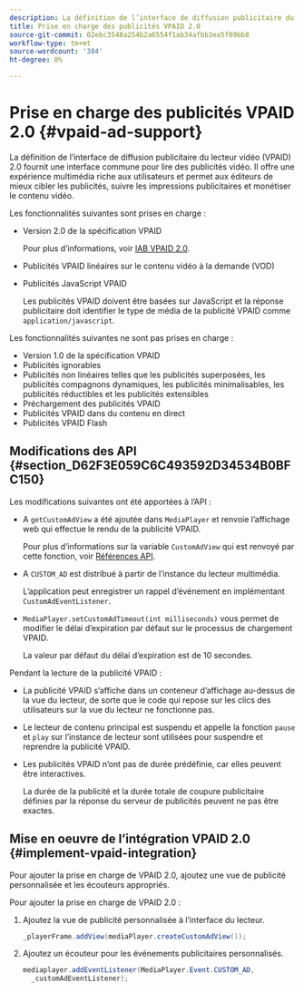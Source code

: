```yaml
---
description: La définition de l’interface de diffusion publicitaire du lecteur vidéo (VPAID) 2.0 fournit une interface commune pour lire des publicités vidéo. Il offre une expérience multimédia riche aux utilisateurs et permet aux éditeurs de mieux cibler les publicités, suivre les impressions publicitaires et monétiser le contenu vidéo.
title: Prise en charge des publicités VPAID 2.0
source-git-commit: 02ebc3548a254b2a6554f1ab34afbb3ea5f09bb8
workflow-type: tm+mt
source-wordcount: '384'
ht-degree: 0%

---
```


# Prise en charge des publicités VPAID 2.0 {#vpaid-ad-support}

La définition de l’interface de diffusion publicitaire du lecteur vidéo (VPAID) 2.0 fournit une interface commune pour lire des publicités vidéo. Il offre une expérience multimédia riche aux utilisateurs et permet aux éditeurs de mieux cibler les publicités, suivre les impressions publicitaires et monétiser le contenu vidéo.

Les fonctionnalités suivantes sont prises en charge :

* Version 2.0 de la spécification VPAID

  Pour plus d’informations, voir [IAB VPAID 2.0](https://www.iab.com/wp-content/uploads/2015/06/VPAID_2_0_Final_04-10-2012.pdf).
* Publicités VPAID linéaires sur le contenu vidéo à la demande (VOD)
* Publicités JavaScript VPAID

  Les publicités VPAID doivent être basées sur JavaScript et la réponse publicitaire doit identifier le type de média de la publicité VPAID comme `application/javascript`.

Les fonctionnalités suivantes ne sont pas prises en charge :

* Version 1.0 de la spécification VPAID
* Publicités ignorables
* Publicités non linéaires telles que les publicités superposées, les publicités compagnons dynamiques, les publicités minimalisables, les publicités réductibles et les publicités extensibles
* Préchargement des publicités VPAID
* Publicités VPAID dans du contenu en direct
* Publicités VPAID Flash

## Modifications des API {#section_D62F3E059C6C493592D34534B0BFC150}

Les modifications suivantes ont été apportées à l’API :

* A `getCustomAdView` a été ajoutée dans `MediaPlayer` et renvoie l’affichage web qui effectue le rendu de la publicité VPAID.

  Pour plus d’informations sur la variable `CustomAdView` qui est renvoyé par cette fonction, voir [Références API](https://help.adobe.com/en_US/primetime/api/psdk/javadoc_1.4/index.html).

* A `CUSTOM_AD` est distribué à partir de l’instance du lecteur multimédia.

  L’application peut enregistrer un rappel d’événement en implémentant `CustomAdEventListener`.

* `MediaPlayer.setCustomAdTimeout(int milliseconds)` vous permet de modifier le délai d’expiration par défaut sur le processus de chargement VPAID.

  La valeur par défaut du délai d’expiration est de 10 secondes.

<!--<a id="section_495700E1C5404A7B85307A4137C740C5"></a>-->

Pendant la lecture de la publicité VPAID :

* La publicité VPAID s’affiche dans un conteneur d’affichage au-dessus de la vue du lecteur, de sorte que le code qui repose sur les clics des utilisateurs sur la vue du lecteur ne fonctionne pas.
* Le lecteur de contenu principal est suspendu et appelle la fonction `pause` et `play` sur l’instance de lecteur sont utilisées pour suspendre et reprendre la publicité VPAID.

* Les publicités VPAID n’ont pas de durée prédéfinie, car elles peuvent être interactives.

  La durée de la publicité et la durée totale de coupure publicitaire définies par la réponse du serveur de publicités peuvent ne pas être exactes.

## Mise en oeuvre de l’intégration VPAID 2.0 {#implement-vpaid-integration}

Pour ajouter la prise en charge de VPAID 2.0, ajoutez une vue de publicité personnalisée et les écouteurs appropriés.

Pour ajouter la prise en charge de VPAID 2.0 :

1. Ajoutez la vue de publicité personnalisée à l’interface du lecteur.

   ```java
   _playerFrame.addView(mediaPlayer.createCustomAdView());
   ```

1. Ajoutez un écouteur pour les événements publicitaires personnalisés.

   ```java
   mediaplayer.addEventListener(MediaPlayer.Event.CUSTOM_AD,  
     _customAdEventListener);
   ```
